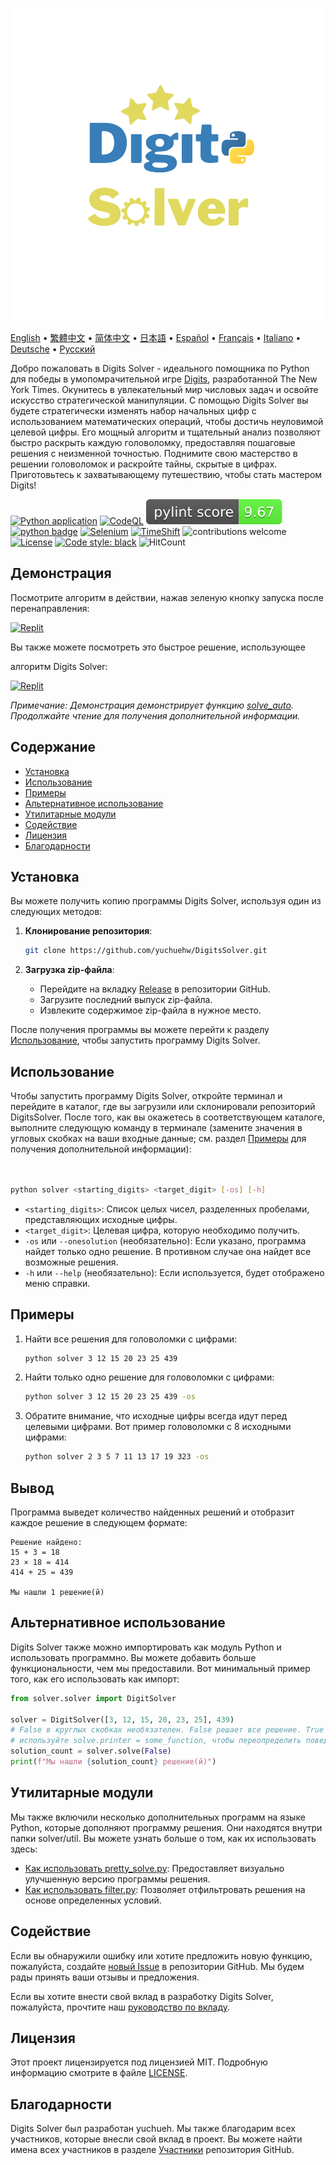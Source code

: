 <p align="center">
    <picture>
      <img 
        src="https://raw.githubusercontent.com/yuchuehw/DigitsSolver/main/new_logo.png" 
        alt="Значок Digits Solver"
        width="500"
       />
    </picture>
<p>

[English](README_en.md)
 • [繁體中文](README_zh-TW.md)
 • [简体中文](README_zh-CN.md)
 • [日本語](README_ja.md)
 • [Español](README_es.md)
 • [Français](README_fr.md)
 • [Italiano](README_it.md)
 • [Deutsche](README_de.md)
 • [Русский](README_ru.md)

Добро пожаловать в Digits Solver - идеального помощника по Python для победы в умопомрачительной игре [Digits](https://www.nytimes.com/games/digits), разработанной The New York Times. Окунитесь в увлекательный мир числовых задач и освойте искусство стратегической манипуляции. С помощью Digits Solver вы будете стратегически изменять набор начальных цифр с использованием математических операций, чтобы достичь неуловимой целевой цифры. Его мощный алгоритм и тщательный анализ позволяют быстро раскрыть каждую головоломку, предоставляя пошаговые решения с неизменной точностью. Поднимите свою мастерство в решении головоломок и раскройте тайны, скрытые в цифрах. Приготовьтесь к захватывающему путешествию, чтобы стать мастером Digits!

[![Python application](https://github.com/yuchuehw/DigitsSolver/actions/workflows/python-app.yml/badge.svg)](https://github.com/yuchuehw/DigitsSolver/actions/workflows/python-app.yml)
[![CodeQL](https://github.com/yuchuehw/DigitsSolver/actions/workflows/github-code-scanning/codeql/badge.svg)](https://github.com/yuchuehw/DigitsSolver/actions/workflows/github-code-scanning/codeql)
[![PyLint Score](https://raw.githubusercontent.com/yuchuehw/DigitsSolver/main/pylint_badge.svg)](pylint.out)
<br>
[![python badge](https://img.shields.io/badge/Python-3776AB?style=flat&for-the-badge&logo=python&logoColor=white)](https://www.python.org/)
[![Selenium](https://img.shields.io/badge/Selenium-grey.svg?style=flat&logo=selenium)](https://www.selenium.dev/)
[![TimeShift](https://img.shields.io/badge/TimeShift.js-grey.svg?style=flat&logo=javascript)](https://github.com/plaa/TimeShift-js)
![contributions welcome](https://img.shields.io/badge/contributions-welcome-brightgreen.svg?style=flat&color=pink)
[![License](https://img.shields.io/github/license/yuchuehw/DigitsSolver?style=flat&color=yellow)](LICENSE.md)
[![Code style: black](https://img.shields.io/badge/code%20style-black-000000.svg)](https://github.com/psf/black)
![HitCount](https://hits.dwyl.com/yuchuehw/DigitsSolver.svg?style=flat)

## Демонстрация
Посмотрите алгоритм в действии, нажав зеленую кнопку запуска после перенаправления:

[![Replit](https://img.shields.io/badge/DEMO-REPL.IT-purple.svg?style=flat&logo=replit)](https://replit.com/@yuchuehw/DigitsSolver)

Вы также можете посмотреть это быстрое решение, использующее

 алгоритм Digits Solver:

[![Replit](https://img.shields.io/badge/DEMO-YOUTUBE-purple.svg?style=flat&logo=youtube)](https://www.youtube.com/watch?v=se2OdZnEHHA)

*Примечание: Демонстрация демонстрирует функцию [solve_auto](solveAuto.md). Продолжайте чтение для получения дополнительной информации.*

## Содержание

- [Установка](#установка)
- [Использование](#использование)
- [Примеры](#примеры)
- [Альтернативное использование](#альтернативное-использование)
- [Утилитарные модули](#утилитарные-модули)
- [Содействие](#содействие)
- [Лицензия](#лицензия)
- [Благодарности](#благодарности)

## Установка

Вы можете получить копию программы Digits Solver, используя один из следующих методов:

1. **Клонирование репозитория**:
   ```bash
   git clone https://github.com/yuchuehw/DigitsSolver.git
   ```

2. **Загрузка zip-файла**:
   - Перейдите на вкладку [Release](https://github.com/yuchuehw/DigitsSolver/releases) в репозитории GitHub.
   - Загрузите последний выпуск zip-файла.
   - Извлеките содержимое zip-файла в нужное место.

После получения программы вы можете перейти к разделу [Использование](#использование), чтобы запустить программу Digits Solver.

## Использование

Чтобы запустить программу Digits Solver, откройте терминал и перейдите в каталог, где вы загрузили или склонировали репозиторий DigitsSolver. После того, как вы окажетесь в соответствующем каталоге, выполните следующую команду в терминале (замените значения в угловых скобках на ваши входные данные; см. раздел [Примеры](#примеры) для получения дополнительной информации):

```bash


python solver <starting_digits> <target_digit> [-os] [-h]
```

- `<starting_digits>`: Список целых чисел, разделенных пробелами, представляющих исходные цифры.
- `<target_digit>`: Целевая цифра, которую необходимо получить.
- `-os` или `--onesolution` (необязательно): Если указано, программа найдет только одно решение. В противном случае она найдет все возможные решения.
- `-h` или `--help` (необязательно): Если используется, будет отображено меню справки.

## Примеры

1. Найти все решения для головоломки с цифрами:
   ```bash
   python solver 3 12 15 20 23 25 439
   ```

2. Найти только одно решение для головоломки с цифрами:
   ```bash
   python solver 3 12 15 20 23 25 439 -os
   ```


3. Обратите внимание, что исходные цифры всегда идут перед целевыми цифрами. Вот пример головоломки с 8 исходными цифрами:
   ```bash
   python solver 2 3 5 7 11 13 17 19 323 -os
   ```

## Вывод

Программа выведет количество найденных решений и отобразит каждое решение в следующем формате:

```
Решение найдено:
15 + 3 = 18
23 × 18 = 414
414 + 25 = 439

Мы нашли 1 решение(й)
```

## Альтернативное использование

Digits Solver также можно импортировать как модуль Python и использовать программно. Вы можете добавить больше функциональности, чем мы предоставили. Вот минимальный пример того, как его использовать как импорт:

```python
from solver.solver import DigitSolver

solver = DigitSolver([3, 12, 15, 20, 23, 25], 439)
# False в круглых скобках необязателен. False решает все решение. True решает одно решение.
# используйте solve.printer = some_function, чтобы переопределить поведение вывода по умолчанию.
solution_count = solver.solve(False)
print(f"Мы нашли {solution_count} решение(й)")
```

## Утилитарные модули

Мы также включили несколько дополнительных программ на языке Python, которые дополняют программу решения. Они находятся внутри папки solver/util. Вы можете узнать больше о том, как их использовать здесь:

- [Как использовать pretty_solve.py](prettySolve.md): Предоставляет визуально улучшенную версию программы решения.
- [Как использовать filter.py](filter.md): Позволяет отфильтровать решения на основе определенных условий.

## Содействие

Если вы обнаружили ошибку или хотите предложить новую функцию, пожалуйста, создайте [новый Issue](https://github.com/yuchuehw/DigitsSolver/issues) в репозитории GitHub. Мы будем рады принять ваши отзывы и предложения.

Если вы хотите внести свой вклад в разработку Digits Solver, пожалуйста, прочтите наш [руководство по вкладу](CONTRIBUTING.md).

## Лицензия

Этот проект лицензируется под лицензией MIT. Подробную информацию смотрите в файле [LICENSE](LICENSE.md).

## Благодарности

Digits Solver был разработан yuchueh. Мы также благодарим всех участников, которые внесли свой вклад в проект. Вы можете найти имена всех участников в разделе [Участники](https://github.com/yuchuehw/DigitsSolver/graphs/contributors) репозитория GitHub.
